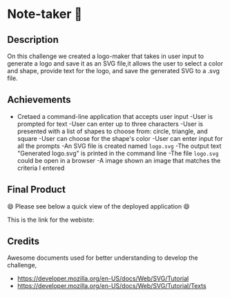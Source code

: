 # Note-taker 📝

## Description
On this challenge we created a logo-maker that takes in user input to generate a logo and save it as an SVG file,it allows the user to select a color and shape, provide text for the logo, and save the generated SVG to a .svg file.


## Achievements
- Cretaed a command-line application that accepts user input
-User is prompted for text
-User can enter up to three characters
-User is presented with a list of shapes to choose from: circle, triangle, and square
-User can choose for the shape's color
-User can enter input for all the prompts
-An SVG file is created named `logo.svg`
-The output text "Generated logo.svg" is printed in the command line
-The file `logo.svg` could be open in a browser
-A image shown an image that matches the criteria I entered

## Final Product

 
😄 Please see below a quick view of the deployed application 😄 



This is the link for the webiste: 

## Credits 

Awesome documents used for better understanding to develop the challenge,

- https://developer.mozilla.org/en-US/docs/Web/SVG/Tutorial
- https://developer.mozilla.org/en-US/docs/Web/SVG/Tutorial/Texts
